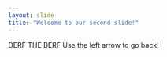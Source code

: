 ```yaml
---
layout: slide
title: "Welcome to our second slide!"
---
```

DERF THE BERF
Use the left arrow to go back!
